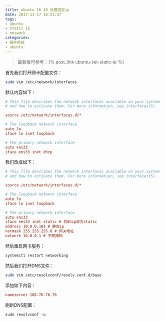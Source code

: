 ```yaml
---
title: ubuntu 16.10 设置固定ip
date: 2017-11-17 16:31:57
tags:
- ubuntu
- static ip
- network
categories:
- 操作系统
- ubuntu
---
```

> 最新版可参考：{% post_link ubuntu-set-static-ip %}

首先我们打开网卡配置文件：

```bash
sudo vim /etc/network/interfaces
```

默认内容如下：

```ini
# This file describes the network interfaces available on your system
# and how to activate them. For more information, see interfaces(5).

source /etc/network/interfaces.d/*

# The loopback network interface
auto lo
iface lo inet loopback

# The primary network interface
auto ens33
iface ens33 inet dhcp
```

我们改成如下：

```ini
# This file describes the network interfaces available on your system
# and how to activate them. For more information, see interfaces(5).

source /etc/network/interfaces.d/*

# The loopback network interface
auto lo
iface lo inet loopback

# The primary network interface
auto ens33
iface ens33 inet static # 将dhcp改为static
address 10.0.0.101 # 静态ip
netmask 255.255.255.0 # 网关地址
network 10.0.0.1 # 子网掩码
```

然后重启网卡服务：

```bash
systemctl restart networking
```

然后我们打开DNS文件：

```bash
sudo vim /etc/resolvconf/resolv.conf.d/base
```

添加如下内容：

```ini
nameserver 180.76.76.76
```

刷新DNS配置：

```shell
sudo resolvconf -u
```
